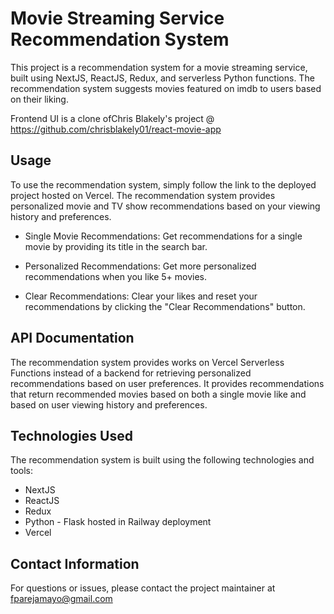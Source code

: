 # Movie Streaming Service Recommendation System

This project is a recommendation system for a movie streaming service, built using NextJS, ReactJS, Redux, and serverless Python functions. The recommendation system suggests movies featured on imdb to users based on their liking.

Frontend UI is a clone ofChris Blakely's project @ https://github.com/chrisblakely01/react-movie-app

## Usage

To use the recommendation system, simply follow the link to the deployed project hosted on Vercel. The recommendation system provides personalized movie and TV show recommendations based on your viewing history and preferences.

- Single Movie Recommendations: Get recommendations for a single movie by providing its title in the search bar.

- Personalized Recommendations: Get more personalized recommendations when you like 5+ movies.

- Clear Recommendations: Clear your likes and reset your recommendations by clicking the "Clear Recommendations" button.

## API Documentation

The recommendation system provides works on Vercel Serverless Functions instead of a backend for retrieving personalized recommendations based on user preferences. It provides recommendations that return recommended movies based on both a single movie like and based on user viewing history and preferences.

## Technologies Used

The recommendation system is built using the following technologies and tools:

- NextJS
- ReactJS
- Redux
- Python - Flask hosted in Railway deployment
- Vercel

## Contact Information

For questions or issues, please contact the project maintainer at fparejamayo@gmail.com
